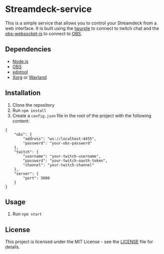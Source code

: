 # Streamdeck-service

This is a simple service that allows you to control your Streamdeck from a web interface. It is built using the [twurple](https://twurple.js.org/) to connect to twitch chat and the [obs-websocket-js](https://github.com/obs-websocket-community-projects/obs-websocket-js) to connect to [OBS](https://obsproject.com/).

## Dependencies

- [Node.js](https://nodejs.org/en/)
- [OBS](https://obsproject.com/)
- [xdotool](https://www.semicomplete.com/projects/xdotool/)
- [Xorg](https://www.x.org/wiki/) or [Wayland](https://wayland.freedesktop.org/)

## Installation

1. Clone the repository
2. Run `npm install`
3. Create a `config.json` file in the root of the project with the following content:
```
{
    "obs": {
        "address": "ws://localhost:4455",
        "password": "your-obs-password"
    },
    "twitch": {
        "username": "your-twitch-username",
        "password": "your-twitch-oauth-token",
        "channel": "your-twitch-channel"
    },
    "server": {
        "port": 3000
    }
}
```

## Usage

1. Run `npm start`

## License

This project is licensed under the MIT License - see the [LICENSE](LICENSE) file for details.